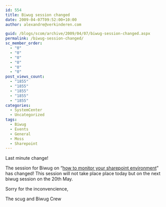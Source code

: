 ```yaml
---
id: 554
title: Biwug session changed
date: 2009-04-07T09:52:00+10:00
author: alexandre@verkinderen.com

guid: /blogs/scom/archive/2009/04/07/biwug-session-changed.aspx
permalink: /biwug-session-changed/
sc_member_order:
  - "0"
  - "0"
  - "0"
  - "0"
  - "0"
  - "0"
post_views_count:
  - "1855"
  - "1855"
  - "1855"
  - "1855"
  - "1855"
categories:
  - SystemCenter
  - Uncategorized
tags:
  - Biwug
  - Events
  - General
  - Moss
  - Sharepoint
---
```

Last minute change!

The session for Biwug on &#8220;[how to monitor your sharepoint environment](/blogs/scom/archive/2009/03/19/biwug-amp-scug-session-using-system-center-operations-manager-to-monitor-your-sharepoint-environment.aspx)&#8221; has changed! This session will not take place place today but on the next biwug session on the 20th May.

Sorry for the inconvencience,

The scug and Biwug Crew
